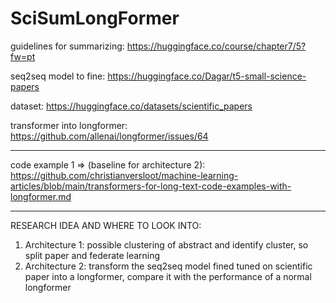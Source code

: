 # SciSumLongFormer

guidelines for summarizing: https://huggingface.co/course/chapter7/5?fw=pt

seq2seq model to fine: https://huggingface.co/Dagar/t5-small-science-papers

dataset: https://huggingface.co/datasets/scientific_papers

transformer into longformer: https://github.com/allenai/longformer/issues/64

--------

code example 1 => (baseline for architecture 2): https://github.com/christianversloot/machine-learning-articles/blob/main/transformers-for-long-text-code-examples-with-longformer.md

--------

RESEARCH IDEA AND WHERE TO LOOK INTO:
1) Architecture 1: possible clustering of abstract and identify cluster, so split paper and federate learning
2) Architecture 2: transform the seq2seq model fined tuned on scientific paper into a longformer, compare it with the performance of a normal longformer

